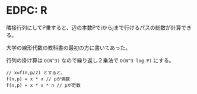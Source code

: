 # EDPC: R

隣接行列にしてP乗すると、辺の本数Pでiからjまで行けるパスの総数が計算できる。

大学の線形代数の教科書の最初の方に書いてあった。

行列の掛け算は `O(N^3)` なので繰り返し２乗法で `O(N^3 log P)` にする。

```
// x=f(n,p/2) とすると、
f(n,p) = x * x // pが偶数
f(n,p) = x * x * n // pが奇数
```
